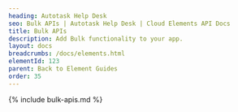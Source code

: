 ```yaml
---
heading: Autotask Help Desk
seo: Bulk APIs | Autotask Help Desk | Cloud Elements API Docs
title: Bulk APIs
description: Add Bulk functionality to your app.
layout: docs
breadcrumbs: /docs/elements.html
elementId: 123
parent: Back to Element Guides
order: 35
---
```


{% include bulk-apis.md %}
